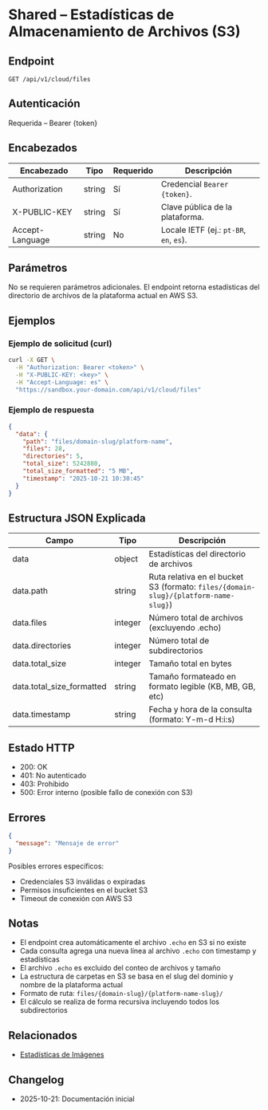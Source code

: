 # Shared – Estadísticas de Almacenamiento de Archivos (S3)

## Endpoint

```
GET /api/v1/cloud/files
```

## Autenticación

Requerida – Bearer {token}

## Encabezados

| Encabezado       | Tipo   | Requerido | Descripción |
| ---------------- | ------ | --------- | ----------- |
| Authorization    | string | Sí | Credencial `Bearer {token}`. |
| X-PUBLIC-KEY     | string | Sí        | Clave pública de la plataforma. |
| Accept-Language  | string | No        | Locale IETF (ej.: `pt-BR`, `en`, `es`). |

## Parámetros

No se requieren parámetros adicionales. El endpoint retorna estadísticas del directorio de archivos de la plataforma actual en AWS S3.

## Ejemplos

### Ejemplo de solicitud (curl)

```bash
curl -X GET \
  -H "Authorization: Bearer <token>" \
  -H "X-PUBLIC-KEY: <key>" \
  -H "Accept-Language: es" \
  "https://sandbox.your-domain.com/api/v1/cloud/files"
```

### Ejemplo de respuesta

```json
{
  "data": {
    "path": "files/domain-slug/platform-name",
    "files": 28,
    "directories": 5,
    "total_size": 5242880,
    "total_size_formatted": "5 MB",
    "timestamp": "2025-10-21 10:30:45"
  }
}
```

## Estructura JSON Explicada

| Campo | Tipo | Descripción |
| ----------- | ------- | ----------- |
| data        | object  | Estadísticas del directorio de archivos |
| data.path   | string  | Ruta relativa en el bucket S3 (formato: `files/{domain-slug}/{platform-name-slug}`) |
| data.files  | integer | Número total de archivos (excluyendo .echo) |
| data.directories | integer | Número total de subdirectorios |
| data.total_size | integer | Tamaño total en bytes |
| data.total_size_formatted | string | Tamaño formateado en formato legible (KB, MB, GB, etc) |
| data.timestamp | string | Fecha y hora de la consulta (formato: Y-m-d H:i:s) |

## Estado HTTP

- 200: OK
- 401: No autenticado
- 403: Prohibido
- 500: Error interno (posible fallo de conexión con S3)

## Errores

```json
{
  "message": "Mensaje de error"
}
```

Posibles errores específicos:
- Credenciales S3 inválidas o expiradas
- Permisos insuficientes en el bucket S3
- Timeout de conexión con AWS S3

## Notas

- El endpoint crea automáticamente el archivo `.echo` en S3 si no existe
- Cada consulta agrega una nueva línea al archivo `.echo` con timestamp y estadísticas
- El archivo `.echo` es excluido del conteo de archivos y tamaño
- La estructura de carpetas en S3 se basa en el slug del dominio y nombre de la plataforma actual
- Formato de ruta: `files/{domain-slug}/{platform-name-slug}/`
- El cálculo se realiza de forma recursiva incluyendo todos los subdirectorios

## Relacionados

- [Estadísticas de Imágenes](CloudImagesIndex.md)

## Changelog

- 2025-10-21: Documentación inicial
